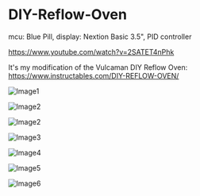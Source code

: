 # DIY-Reflow-Oven
mcu: Blue Pill, display: Nextion Basic 3.5", PID controller

https://www.youtube.com/watch?v=2SATET4nPhk

It's my modification of the Vulcaman DIY Reflow Oven: https://www.instructables.com/DIY-REFLOW-OVEN/


![Image1](https://github.com/polihedron/DIY-Reflow-Oven/blob/main/images/IMG_20210629_135015.jpg)

![Image2](https://github.com/polihedron/DIY-Reflow-Oven/blob/main/images/IMG_20210703_115956.jpg)

![Image2](https://github.com/polihedron/DIY-Reflow-Oven/blob/main/images/IMG_20210701_135515.jpg)

![Image3](https://github.com/polihedron/DIY-Reflow-Oven/blob/main/images/IMG_20210701_135546.jpg)

![Image4](https://github.com/polihedron/DIY-Reflow-Oven/blob/main/images/IMG_20210703_115839.jpg)

![Image5](https://github.com/polihedron/DIY-Reflow-Oven/blob/main/images/IMG_20210703_115900.jpg)

![Image6](https://github.com/polihedron/DIY-Reflow-Oven/blob/main/images/FLIR0053.jpg)
